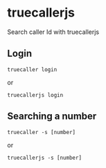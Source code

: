 # truecallerjs
Search caller Id with truecallerjs

## Login
```
truecaller login
```
or

```
truecallerjs login
```

## Searching a number

```
truecaller -s [number]
```
or

```
truecallerjs -s [number]
```

